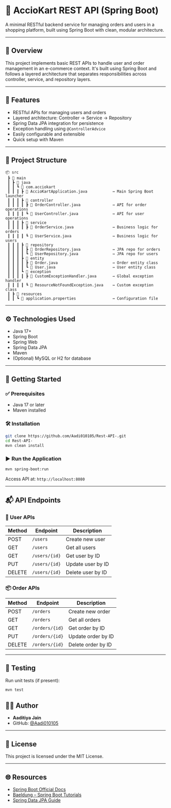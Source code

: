 # 🛒 AccioKart REST API (Spring Boot)

A minimal RESTful backend service for managing orders and users in a shopping platform, built using Spring Boot with clean, modular architecture.

---

## 📍 Overview

This project implements basic REST APIs to handle user and order management in an e-commerce context. It's built using Spring Boot and follows a layered architecture that separates responsibilities across controller, service, and repository layers.

---

## 👾 Features

- RESTful APIs for managing users and orders
- Layered architecture: Controller → Service → Repository
- Spring Data JPA integration for persistence
- Exception handling using `@ControllerAdvice`
- Easily configurable and extensible
- Quick setup with Maven

---

## 📁 Project Structure

```
📦 src
 ┣ 📂 main
 ┃ ┣ 📂 java
 ┃ ┃ ┗ 📂 com.acciokart
 ┃ ┃ ┃ ┣ 📜 AccioKartApplication.java           → Main Spring Boot launcher
 ┃ ┃ ┃ ┣ 📂 controller
 ┃ ┃ ┃ ┃ ┣ 📜 OrderController.java              → API for order operations
 ┃ ┃ ┃ ┃ ┗ 📜 UserController.java               → API for user operations
 ┃ ┃ ┃ ┣ 📂 service
 ┃ ┃ ┃ ┃ ┣ 📜 OrderService.java                 → Business logic for orders
 ┃ ┃ ┃ ┃ ┗ 📜 UserService.java                  → Business logic for users
 ┃ ┃ ┃ ┣ 📂 repository
 ┃ ┃ ┃ ┃ ┣ 📜 OrderRepository.java              → JPA repo for orders
 ┃ ┃ ┃ ┃ ┗ 📜 UserRepository.java               → JPA repo for users
 ┃ ┃ ┃ ┣ 📂 entity
 ┃ ┃ ┃ ┃ ┣ 📜 Order.java                        → Order entity class
 ┃ ┃ ┃ ┃ ┗ 📜 User.java                         → User entity class
 ┃ ┃ ┃ ┗ 📂 exception
 ┃ ┃ ┃ ┃ ┣ 📜 CustomExceptionHandler.java       → Global exception handler
 ┃ ┃ ┃ ┃ ┗ 📜 ResourceNotFoundException.java    → Custom exception class
 ┃ ┣ 📂 resources
 ┃ ┃ ┗ 📜 application.properties                → Configuration file
```

---

## ⚙️ Technologies Used

- Java 17+
- Spring Boot
- Spring Web
- Spring Data JPA
- Maven
- (Optional) MySQL or H2 for database

---

## 🚀 Getting Started

### ✅ Prerequisites

- Java 17 or later
- Maven installed

### 🛠️ Installation

```bash
git clone https://github.com/Aadi010105/Rest-API-.git
cd Rest-API-
mvn clean install
```

### ▶️ Run the Application

```bash
mvn spring-boot:run
```

Access API at: `http://localhost:8080`

---

## 📬 API Endpoints

### 👤 User APIs

| Method | Endpoint        | Description            |
|--------|------------------|------------------------|
| POST   | `/users`         | Create new user        |
| GET    | `/users`         | Get all users          |
| GET    | `/users/{id}`    | Get user by ID         |
| PUT    | `/users/{id}`    | Update user by ID      |
| DELETE | `/users/{id}`    | Delete user by ID      |

### 📦 Order APIs

| Method | Endpoint          | Description             |
|--------|--------------------|--------------------------|
| POST   | `/orders`          | Create new order         |
| GET    | `/orders`          | Get all orders           |
| GET    | `/orders/{id}`     | Get order by ID          |
| PUT    | `/orders/{id}`     | Update order by ID       |
| DELETE | `/orders/{id}`     | Delete order by ID       |

---

## 🧪 Testing

Run unit tests (if present):

```bash
mvn test
```


## 🙋‍♂️ Author

- **Aaditiya Jain**
- GitHub: [@Aadi010105](https://github.com/Aadi010105)

---

## 📄 License

This project is licensed under the MIT License.

---

## 🌐 Resources

- [Spring Boot Official Docs](https://spring.io/projects/spring-boot)
- [Baeldung – Spring Boot Tutorials](https://www.baeldung.com/)
- [Spring Data JPA Guide](https://spring.io/projects/spring-data-jpa)

